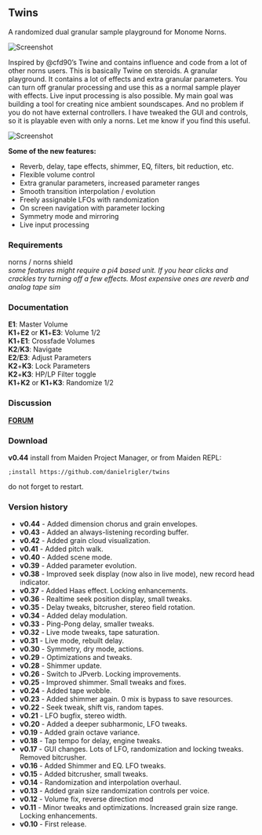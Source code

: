 ## Twins

A randomized dual granular sample playground for Monome Norns.

![Screenshot](https://llllllll.co/uploads/default/original/3X/d/4/d4f2077ef24aeceebba416defd2e1cce5140f37a.png)

Inspired by @cfd90’s Twine and contains influence and code from a lot of other norns users. This is basically Twine on steroids. A granular playground. It contains a lot of effects and extra granular parameters. You can turn off granular processing and use this as a normal sample player with effects. Live input processing is also possible. My main goal was building a tool for creating nice ambient soundscapes. And no problem if you do not have external controllers. I have tweaked the GUI and controls, so it is playable even with only a norns. Let me know if you find this useful.

![Screenshot](https://llllllll.co/uploads/default/original/3X/5/c/5c1fa51fe8c1c6d515c61753aded0462c10e3b4e.png)

**Some of the new features:**
* Reverb, delay, tape effects, shimmer, EQ, filters, bit reduction, etc.
* Flexible volume control
* Extra granular parameters, increased parameter ranges
* Smooth transition interpolation / evolution
* Freely assignable LFOs with randomization
* On screen navigation with parameter locking
* Symmetry mode and mirroring
* Live input processing

### Requirements
norns / norns shield  
_some features might require a pi4 based unit. If you hear clicks and crackles try turning off a few effects. Most expensive ones are reverb and analog tape sim_

### Documentation
**E1**: Master Volume  
**K1**+**E2** or **K1**+**E3**: Volume 1/2  
**K1**+**E1**: Crossfade Volumes  
**K2**/**K3**: Navigate  
**E2**/**E3**: Adjust Parameters  
**K2**+**K3**: Lock Parameters  
**K2**+**K3**: HP/LP Filter toggle  
**K1**+**K2** or **K1**+**K3**: Randomize 1/2  

### Discussion
**[FORUM](https://llllllll.co/t/twins/71052)**
### Download
**v0.44**
install from Maiden Project Manager, or from Maiden REPL:
```
;install https://github.com/danielrigler/twins
```
do not forget to restart.

### Version history
* **v0.44** - Added dimension chorus and grain envelopes.
* **v0.43** - Added an always-listening recording buffer. 
* **v0.42** - Added grain cloud visualization.
* **v0.41** - Added pitch walk.
* **v0.40** - Added scene mode.
* **v0.39** - Added parameter evolution.
* **v0.38** - Improved seek display (now also in live mode), new record head indicator.
* **v0.37** - Added Haas effect. Locking enhancements.
* **v0.36** - Realtime seek position display, small tweaks. 
* **v0.35** - Delay tweaks, bitcrusher, stereo field rotation.
* **v0.34** - Added delay modulation.
* **v0.33** - Ping-Pong delay, smaller tweaks.
* **v0.32** - Live mode tweaks, tape saturation.
* **v0.31** - Live mode, rebuilt delay.
* **v0.30** - Symmetry, dry mode, actions.
* **v0.29** - Optimizations and tweaks.
* **v0.28** - Shimmer update.
* **v0.26** - Switch to JPverb. Locking improvements. 
* **v0.25** - Improved shimmer. Small tweaks and fixes. 
* **v0.24** - Added tape wobble. 
* **v0.23** - Added shimmer again. 0 mix is bypass to save resources. 
* **v0.22** - Seek tweak, shift vis, random tapes.
* **v0.21** - LFO bugfix, stereo width.
* **v0.20** - Added a deeper subharmonic, LFO tweaks.
* **v0.19** - Added grain octave variance.
* **v0.18** - Tap tempo for delay, engine tweaks. 
* **v0.17** - GUI changes. Lots of LFO, randomization and locking tweaks. Removed bitcrusher. 
* **v0.16** - Added Shimmer and EQ. LFO tweaks. 
* **v0.15** - Added bitcrusher, small tweaks. 
* **v0.14** - Randomization and interpolation overhaul.
* **v0.13** - Added grain size randomization controls per voice.
* **v0.12** - Volume fix, reverse direction mod
* **v0.11** - Minor tweaks and optimizations. Increased grain size range. Locking enhancements.
* **v0.10** - First release.
